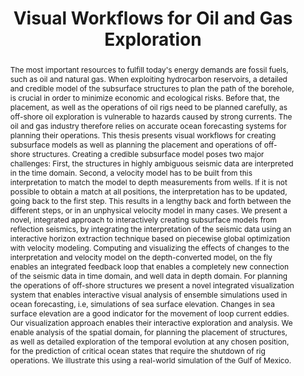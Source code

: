 ---
layout: publication
title: "Visual Workflows for Oil and Gas Exploration"
key: 2013_phd_thesis
type: phdthesis
shortname: 
image: 2013_phd_thesis.png
image_large: 2013_phd_thesis_teaser.png
image_preview: 2013_phd_thesis.png

authors:
- hollt

journal: Ph.D. Thesis
jourunal-short: 
school: King Abdullah University of Science and Technology
page_start: 
page_end: 
volume: 
issue: 
year: 2013
award: 

doi: 
pdf: 2013_phd_thesis.pdf
poster:
video:

code:

supplements:
  - name: Defense Slides
    link: 2013_phd_thesis_slides.pdf
    icon: powerpoint

abstract: "The most important resources to fulfill today's energy demands are fossil fuels, such as oil and natural gas. When exploiting hydrocarbon reservoirs, a detailed and credible model of the subsurface structures to plan the path of the borehole, is crucial in order to minimize economic and ecological risks. Before that, the placement, as well as the operations of oil rigs need to be planned carefully, as off-shore oil exploration is vulnerable to hazards caused by strong currents. The oil and gas industry therefore relies on accurate ocean forecasting systems for planning their operations. 
This thesis presents visual workflows for creating subsurface models as well as planning the placement and operations of off-shore structures. 
Creating a credible subsurface model poses two major challenges: First, the structures in highly ambiguous seismic data are interpreted in the time domain. Second, a velocity model has to be built from this interpretation to match the model to depth measurements from wells. If it is not possible to obtain a match at all positions, the interpretation has to be updated, going back to the first step. This results in a lengthy back and forth between the different steps, or in an unphysical velocity model in many cases. We present a novel, integrated approach to interactively creating subsurface models from reflection seismics, by integrating the interpretation of the seismic data using an interactive horizon extraction technique based on piecewise global optimization with velocity modeling. Computing and visualizing the effects of changes to the interpretation and velocity model on the depth-converted model, on the fly enables an integrated feedback loop that enables a completely new connection of the seismic data in time domain, and well data in depth domain. 
For planning the operations of off-shore structures we present a novel integrated visualization system that enables interactive visual analysis of ensemble simulations used in ocean forecasting, i.e, simulations of sea surface elevation. Changes in sea surface elevation are a good indicator for the movement of loop current eddies. Our visualization approach enables their interactive exploration and analysis. We enable analysis of the spatial domain, for planning the placement of structures, as well as detailed exploration of the temporal evolution at any chosen position, for the prediction of critical ocean states that require the shutdown of rig operations. We illustrate this using a real-world simulation of the Gulf of Mexico."

---